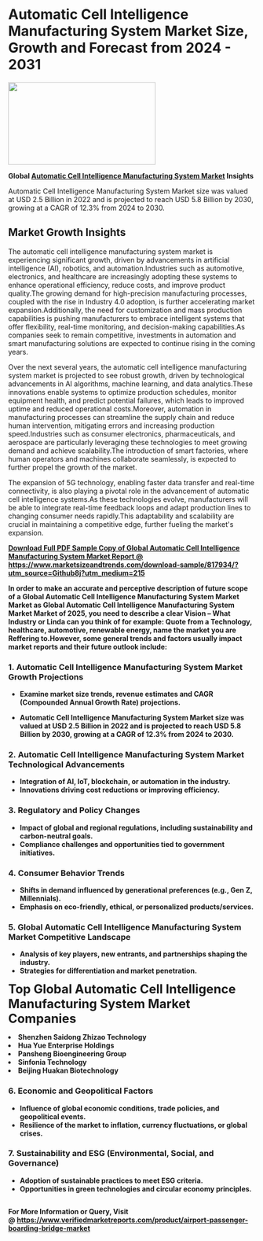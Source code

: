 <H1>Automatic Cell Intelligence Manufacturing System Market Size, Growth and Forecast from 2024 - 2031</H1><img class="aligncenter size-medium wp-image-584254" src="https://thirdeyenews.in/wp-content/uploads/2024/09/Global-Market-Research-300x168.jpeg" alt="" width="300" height="168" /><p><strong>Global&nbsp;<a href="https://www.marketsizeandtrends.com/download-sample/817934/?utm_source=Github8j?utm_medium=215">Automatic Cell Intelligence Manufacturing System Market</a> Insights</strong></p><p>Automatic Cell Intelligence Manufacturing System Market size was valued at USD 2.5 Billion in 2022 and is projected to reach USD 5.8 Billion by 2030, growing at a CAGR of 12.3% from 2024 to 2030.</p><p><h2>Market Growth Insights</h2> <p>The automatic cell intelligence manufacturing system market is experiencing significant growth, driven by advancements in artificial intelligence (AI), robotics, and automation.Industries such as automotive, electronics, and healthcare are increasingly adopting these systems to enhance operational efficiency, reduce costs, and improve product quality.The growing demand for high-precision manufacturing processes, coupled with the rise in Industry 4.0 adoption, is further accelerating market expansion.Additionally, the need for customization and mass production capabilities is pushing manufacturers to embrace intelligent systems that offer flexibility, real-time monitoring, and decision-making capabilities.As companies seek to remain competitive, investments in automation and smart manufacturing solutions are expected to continue rising in the coming years.</p> <p><strong><a href="#"></a></strong></p> <p>Over the next several years, the automatic cell intelligence manufacturing system market is projected to see robust growth, driven by technological advancements in AI algorithms, machine learning, and data analytics.These innovations enable systems to optimize production schedules, monitor equipment health, and predict potential failures, which leads to improved uptime and reduced operational costs.Moreover, automation in manufacturing processes can streamline the supply chain and reduce human intervention, mitigating errors and increasing production speed.Industries such as consumer electronics, pharmaceuticals, and aerospace are particularly leveraging these technologies to meet growing demand and achieve scalability.The introduction of smart factories, where human operators and machines collaborate seamlessly, is expected to further propel the growth of the market.<p>The expansion of 5G technology, enabling faster data transfer and real-time connectivity, is also playing a pivotal role in the advancement of automatic cell intelligence systems.As these technologies evolve, manufacturers will be able to integrate real-time feedback loops and adapt production lines to changing consumer needs rapidly.This adaptability and scalability are crucial in maintaining a competitive edge, further fueling the market's expansion.</p> <p><strong><a href="#"></p><p><span class=""><strong>Download Full PDF Sample Copy of Global Automatic Cell Intelligence Manufacturing System Market Report</strong> @ <a href="https://www.marketsizeandtrends.com/download-sample/817934/?utm_source=Github8j?utm_medium=215" target="_blank">https://www.marketsizeandtrends.com/download-sample/817934/?utm_source=Github8j?utm_medium=215</a></span></p><p>In order to make an accurate and perceptive description of future scope of a Global&nbsp;Automatic Cell Intelligence Manufacturing System Market Market as Global&nbsp;Automatic Cell Intelligence Manufacturing System Market Market of 2025, you need to describe a clear Vision &ndash; What Industry or Linda can you think of for example: Quote from a Technology, healthcare, automotive, renewable energy, name the market you are Reffering to.However, some general trends and factors usually impact market reports and their future outlook include:</p><h3>1.&nbsp;<strong>Automatic Cell Intelligence Manufacturing System Market Growth Projections</strong></h3><ul><li>Examine market size trends, revenue estimates and CAGR (Compounded Annual Growth Rate) projections.</li><li><p>Automatic Cell Intelligence Manufacturing System Market size was valued at USD 2.5 Billion in 2022 and is projected to reach USD 5.8 Billion by 2030, growing at a CAGR of 12.3% from 2024 to 2030.</p></li></ul><h3>2.&nbsp;<strong>Automatic Cell Intelligence Manufacturing System Market Technological Advancements</strong></h3><ul><li>Integration of AI, IoT, blockchain, or automation in the industry.</li><li>Innovations driving cost reductions or improving efficiency.</li></ul><h3>3.&nbsp;<strong>Regulatory and Policy Changes</strong></h3><ul><li>Impact of global and regional regulations, including sustainability and carbon-neutral goals.</li><li>Compliance challenges and opportunities tied to government initiatives.</li></ul><h3>4.&nbsp;<strong>Consumer Behavior Trends</strong></h3><ul><li>Shifts in demand influenced by generational preferences (e.g., Gen Z, Millennials).</li><li>Emphasis on eco-friendly, ethical, or personalized products/services.</li></ul><h3>5.&nbsp;<strong>Global Automatic Cell Intelligence Manufacturing System Market Competitive Landscape</strong></h3><ul><li>Analysis of key players, new entrants, and partnerships shaping the industry.</li><li>Strategies for differentiation and market penetration.</li></ul><p data-pm-slice="1 1 []"><span style="color: inherit; font-family: inherit; font-size: 25px;">Top Global Automatic Cell Intelligence Manufacturing System Market Companies</span></p><div class="" data-test-id=""><p><li>Shenzhen Saidong Zhizao Technology</li><li> Hua Yue Enterprise Holdings</li><li> Pansheng Bioengineering Group</li><li> Sinfonia Technology</li><li> Beijing Huakan Biotechnology</li></p></div><h3>6.&nbsp;<strong>Economic and Geopolitical Factors</strong></h3><ul><li>Influence of global economic conditions, trade policies, and geopolitical events.</li><li>Resilience of the market to inflation, currency fluctuations, or global crises.</li></ul><h3>7.&nbsp;<strong>Sustainability and ESG (Environmental, Social, and Governance)</strong></h3><ul><li>Adoption of sustainable practices to meet ESG criteria.</li><li>Opportunities in green technologies and circular economy principles.</li></ul><h2><strong style="font-size: 14px;">For More Information or Query, Visit @&nbsp;</strong><a style="background-color: #ffffff; font-size: 14px;" href="https://www.marketsizeandtrends.com/report/automatic-cell-intelligence-manufacturing-system-market/" target="_blank">https://www.verifiedmarketreports.com/product/airport-passenger-boarding-bridge-market</a></h2>